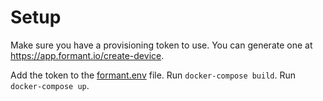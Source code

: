 # Setup

Make sure you have a provisioning token to use. You can generate one at https://app.formant.io/create-device.

Add the token to the [formant.env](./formant.env) file.
Run `docker-compose build`.
Run `docker-compose up`.
